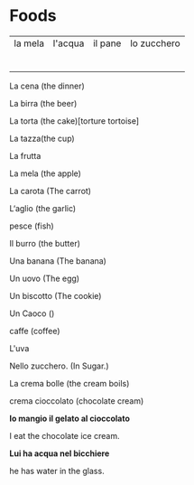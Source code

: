 # Foods

|  |  |  |  |
| :--- | :--- | :--- | :--- |
| la mela | l'acqua | il pane | lo zucchero |
|  |  |  |  |
|  |  |  |  |
|  |  |  |  |
|  |  |  |  |
|  |  |  |  |
|  |  |  |  |

La cena \(the dinner\)

La birra \(the beer\)

La torta \(the cake\)\[torture tortoise\]

La tazza\(the cup\)

La frutta

La mela \(the apple\)

La carota \(The carrot\)

L‘aglio \(the garlic\)

pesce \(fish\)

Il burro \(the butter\)

Una banana \(The banana\)

Un uovo \(The egg\)

Un biscotto \(The cookie\)

Un Caoco \(\)

caffe \(coffee\)

L'uva

Nello zucchero. \(In Sugar.\)

La crema bolle \(the cream boils\)

crema cioccolato \(chocolate cream\)

**Io mangio il gelato al cioccolato**

I eat the chocolate ice cream.

**Lui ha acqua nel bicchiere**

he has water in the glass.

